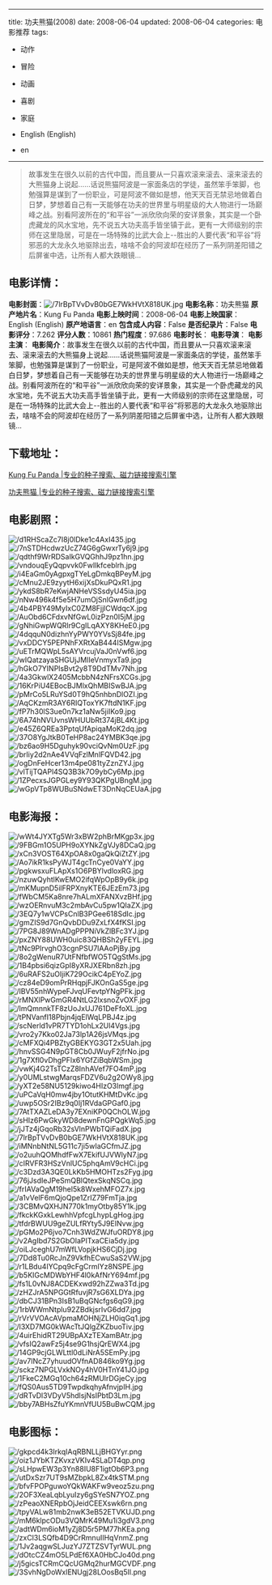 
---
title: 功夫熊猫(2008)
date: 2008-06-04
updated: 2008-06-04
categories: 电影推荐
tags:
- 动作
- 冒险
- 动画
- 喜剧
- 家庭

- English (English)
- en
---


> 故事发生在很久以前的古代中国，而且要从一只喜欢滚来滚去、滚来滚去的大熊猫身上说起……话说熊猫阿波是一家面条店的学徒，虽然笨手笨脚，也勉强算是谋到了一份职业，可是阿波不做如是想，他天天百无禁忌地做着白日梦，梦想着自己有一天能够在功夫的世界里与明星级的大人物进行一场巅峰之战。别看阿波所在的“和平谷”一派欣欣向荣的安详景象，其实是一个卧虎藏龙的风水宝地，先不说五大功夫高手皆坐镇于此，更有一大师级别的宗师在这里隐居，可是在一场特殊的比武大会上--胜出的人要代表“和平谷”将邪恶的大龙永久地驱除出去，啥啥不会的阿波却在经历了一系列阴差阳错之后屏雀中选，让所有人都大跌眼镜...

## **电影详情**：

**电影封面**：<img src="https://image.tmdb.org/t/p/w200/7lrBpTVvDvB0bGE7WkHVtX818UK.jpg" alt="/7lrBpTVvDvB0bGE7WkHVtX818UK.jpg" title="/7lrBpTVvDvB0bGE7WkHVtX818UK.jpg">
**电影名称**：功夫熊猫
**原产地片名**：Kung Fu Panda
**电影上映时间**：2008-06-04
**电影上映国家**：English (English)
**原产地语言**：en
**包含成人内容**：False
**是否纪录片**：False
**电影评分**：7.262
**评分人数**：10861
**热门程度**：97.686
**电影时长**：
**电影导演**：
**电影主演**：
**电影简介**：故事发生在很久以前的古代中国，而且要从一只喜欢滚来滚去、滚来滚去的大熊猫身上说起……话说熊猫阿波是一家面条店的学徒，虽然笨手笨脚，也勉强算是谋到了一份职业，可是阿波不做如是想，他天天百无禁忌地做着白日梦，梦想着自己有一天能够在功夫的世界里与明星级的大人物进行一场巅峰之战。别看阿波所在的“和平谷”一派欣欣向荣的安详景象，其实是一个卧虎藏龙的风水宝地，先不说五大功夫高手皆坐镇于此，更有一大师级别的宗师在这里隐居，可是在一场特殊的比武大会上--胜出的人要代表“和平谷”将邪恶的大龙永久地驱除出去，啥啥不会的阿波却在经历了一系列阴差阳错之后屏雀中选，让所有人都大跌眼镜...

## **下载地址**：
[Kung Fu Panda |专业的种子搜索、磁力链接搜索引擎](https://movie.amd794.com:2083/?search=Kung%20Fu%20Panda&ordering=&mode=match_phrase&page_size=10&page=1)

[功夫熊猫 |专业的种子搜索、磁力链接搜索引擎](https://movie.amd794.com:2083/?search=%E5%8A%9F%E5%A4%AB%E7%86%8A%E7%8C%AB&ordering=&mode=match_phrase&page_size=10&page=1)
 

## **电影剧照**：
<img src="https://image.tmdb.org/t/p/original/d1RHScaZc7I8j0lDke1c4AxI435.jpg" alt="/d1RHScaZc7I8j0lDke1c4AxI435.jpg" title="/d1RHScaZc7I8j0lDke1c4AxI435.jpg"><img src="https://image.tmdb.org/t/p/original/7nSTDHcdwzUcZ74G6gGwxrTy6j9.jpg" alt="/7nSTDHcdwzUcZ74G6gGwxrTy6j9.jpg" title="/7nSTDHcdwzUcZ74G6gGwxrTy6j9.jpg"><img src="https://image.tmdb.org/t/p/original/qdthf9WrRDSaIkGVQGhhJ9pz1hn.jpg" alt="/qdthf9WrRDSaIkGVQGhhJ9pz1hn.jpg" title="/qdthf9WrRDSaIkGVQGhhJ9pz1hn.jpg"><img src="https://image.tmdb.org/t/p/original/vndouqEyQqpvvk0FwIlkfceblrh.jpg" alt="/vndouqEyQqpvvk0FwIlkfceblrh.jpg" title="/vndouqEyQqpvvk0FwIlkfceblrh.jpg"><img src="https://image.tmdb.org/t/p/original/i4EaGm0yAgpxgTYeLgDmkqBPeyM.jpg" alt="/i4EaGm0yAgpxgTYeLgDmkqBPeyM.jpg" title="/i4EaGm0yAgpxgTYeLgDmkqBPeyM.jpg"><img src="https://image.tmdb.org/t/p/original/cMnu2JE9zyytH6xijXsDkuPQxR1.jpg" alt="/cMnu2JE9zyytH6xijXsDkuPQxR1.jpg" title="/cMnu2JE9zyytH6xijXsDkuPQxR1.jpg"><img src="https://image.tmdb.org/t/p/original/ykdS8bR7eKwjANHeVSSsdyU45ia.jpg" alt="/ykdS8bR7eKwjANHeVSSsdyU45ia.jpg" title="/ykdS8bR7eKwjANHeVSSsdyU45ia.jpg"><img src="https://image.tmdb.org/t/p/original/nNw496k4f5e5H7umOjSnlGwn6df.jpg" alt="/nNw496k4f5e5H7umOjSnlGwn6df.jpg" title="/nNw496k4f5e5H7umOjSnlGwn6df.jpg"><img src="https://image.tmdb.org/t/p/original/4b4PBY49MyIxC0ZM8FjjlCWdqcX.jpg" alt="/4b4PBY49MyIxC0ZM8FjjlCWdqcX.jpg" title="/4b4PBY49MyIxC0ZM8FjjlCWdqcX.jpg"><img src="https://image.tmdb.org/t/p/original/AuObd6CFdxvNfGwL0izPzn0I5jM.jpg" alt="/AuObd6CFdxvNfGwL0izPzn0I5jM.jpg" title="/AuObd6CFdxvNfGwL0izPzn0I5jM.jpg"><img src="https://image.tmdb.org/t/p/original/gNhiGwpWQRlr9CgILqAXY8KHeE0.jpg" alt="/gNhiGwpWQRlr9CgILqAXY8KHeE0.jpg" title="/gNhiGwpWQRlr9CgILqAXY8KHeE0.jpg"><img src="https://image.tmdb.org/t/p/original/4dqquN0dizhnYyPWY0YVsSj84fe.jpg" alt="/4dqquN0dizhnYyPWY0YVsSj84fe.jpg" title="/4dqquN0dizhnYyPWY0YVsSj84fe.jpg"><img src="https://image.tmdb.org/t/p/original/vxDDCY5PEPNhFXRtXaB444ISMgw.jpg" alt="/vxDDCY5PEPNhFXRtXaB444ISMgw.jpg" title="/vxDDCY5PEPNhFXRtXaB444ISMgw.jpg"><img src="https://image.tmdb.org/t/p/original/uETrMQWpL5sAYVrcujVaJ0nVwf6.jpg" alt="/uETrMQWpL5sAYVrcujVaJ0nVwf6.jpg" title="/uETrMQWpL5sAYVrcujVaJ0nVwf6.jpg"><img src="https://image.tmdb.org/t/p/original/wIQatzayaSHGUjJMlIeVnmyxTa9.jpg" alt="/wIQatzayaSHGUjJMlIeVnmyxTa9.jpg" title="/wIQatzayaSHGUjJMlIeVnmyxTa9.jpg"><img src="https://image.tmdb.org/t/p/original/hGkO7YINPlsBvt2y8T9DdTMv7Nh.jpg" alt="/hGkO7YINPlsBvt2y8T9DdTMv7Nh.jpg" title="/hGkO7YINPlsBvt2y8T9DdTMv7Nh.jpg"><img src="https://image.tmdb.org/t/p/original/4a3GkwlX2405McbbN4zNFrsXCGs.jpg" alt="/4a3GkwlX2405McbbN4zNFrsXCGs.jpg" title="/4a3GkwlX2405McbbN4zNFrsXCGs.jpg"><img src="https://image.tmdb.org/t/p/original/16KrPiU4EBocBJMlxQhMBISwBJA.jpg" alt="/16KrPiU4EBocBJMlxQhMBISwBJA.jpg" title="/16KrPiU4EBocBJMlxQhMBISwBJA.jpg"><img src="https://image.tmdb.org/t/p/original/pMrCo5LRuYSd0T9hQ5nhbnDlOZI.jpg" alt="/pMrCo5LRuYSd0T9hQ5nhbnDlOZI.jpg" title="/pMrCo5LRuYSd0T9hQ5nhbnDlOZI.jpg"><img src="https://image.tmdb.org/t/p/original/AqCKzmR3AY6RIQToxYK7ftdN1KF.jpg" alt="/AqCKzmR3AY6RIQToxYK7ftdN1KF.jpg" title="/AqCKzmR3AY6RIQToxYK7ftdN1KF.jpg"><img src="https://image.tmdb.org/t/p/original/fP7h30lS3ue0n7kz1aNw5jiIKo9.jpg" alt="/fP7h30lS3ue0n7kz1aNw5jiIKo9.jpg" title="/fP7h30lS3ue0n7kz1aNw5jiIKo9.jpg"><img src="https://image.tmdb.org/t/p/original/6A74hNVUvnsWHUUbRt374jBL4Kt.jpg" alt="/6A74hNVUvnsWHUUbRt374jBL4Kt.jpg" title="/6A74hNVUvnsWHUUbRt374jBL4Kt.jpg"><img src="https://image.tmdb.org/t/p/original/e45Z6QREa3PptqUfApiqaMoK2dq.jpg" alt="/e45Z6QREa3PptqUfApiqaMoK2dq.jpg" title="/e45Z6QREa3PptqUfApiqaMoK2dq.jpg"><img src="https://image.tmdb.org/t/p/original/37O8YgJtkB0TeHP8ac24YMBK3qe.jpg" alt="/37O8YgJtkB0TeHP8ac24YMBK3qe.jpg" title="/37O8YgJtkB0TeHP8ac24YMBK3qe.jpg"><img src="https://image.tmdb.org/t/p/original/bz6ao9H5Dguhyk90vciQvNm0UzF.jpg" alt="/bz6ao9H5Dguhyk90vciQvNm0UzF.jpg" title="/bz6ao9H5Dguhyk90vciQvNm0UzF.jpg"><img src="https://image.tmdb.org/t/p/original/brIiy2d2nAe4VVqFzlMnlFQVD42.jpg" alt="/brIiy2d2nAe4VVqFzlMnlFQVD42.jpg" title="/brIiy2d2nAe4VVqFzlMnlFQVD42.jpg"><img src="https://image.tmdb.org/t/p/original/ogDnFeHcer13m4pe081tyZznZYJ.jpg" alt="/ogDnFeHcer13m4pe081tyZznZYJ.jpg" title="/ogDnFeHcer13m4pe081tyZznZYJ.jpg"><img src="https://image.tmdb.org/t/p/original/vlTijTQAPl4SQ3B3k7O9ybCy6Mp.jpg" alt="/vlTijTQAPl4SQ3B3k7O9ybCy6Mp.jpg" title="/vlTijTQAPl4SQ3B3k7O9ybCy6Mp.jpg"><img src="https://image.tmdb.org/t/p/original/1ZPecxsJGPGLey9Y93QKPgUBngM.jpg" alt="/1ZPecxsJGPGLey9Y93QKPgUBngM.jpg" title="/1ZPecxsJGPGLey9Y93QKPgUBngM.jpg"><img src="https://image.tmdb.org/t/p/original/wGpVTp8WUBuSNdwET3DnNqCEUaA.jpg" alt="/wGpVTp8WUBuSNdwET3DnNqCEUaA.jpg" title="/wGpVTp8WUBuSNdwET3DnNqCEUaA.jpg">

## **电影海报**：
<img src="https://image.tmdb.org/t/p/original/wWt4JYXTg5Wr3xBW2phBrMKgp3x.jpg" alt="/wWt4JYXTg5Wr3xBW2phBrMKgp3x.jpg" title="/wWt4JYXTg5Wr3xBW2phBrMKgp3x.jpg"><img src="https://image.tmdb.org/t/p/original/9FBGm1O5UPH9oXYNkZgVJy8DCaQ.jpg" alt="/9FBGm1O5UPH9oXYNkZgVJy8DCaQ.jpg" title="/9FBGm1O5UPH9oXYNkZgVJy8DCaQ.jpg"><img src="https://image.tmdb.org/t/p/original/xCn3VOST64XpOA8x0gaQkQiZtZY.jpg" alt="/xCn3VOST64XpOA8x0gaQkQiZtZY.jpg" title="/xCn3VOST64XpOA8x0gaQkQiZtZY.jpg"><img src="https://image.tmdb.org/t/p/original/Ao7ikR1ksPyWJT4gcTnCye0VaYY.jpg" alt="/Ao7ikR1ksPyWJT4gcTnCye0VaYY.jpg" title="/Ao7ikR1ksPyWJT4gcTnCye0VaYY.jpg"><img src="https://image.tmdb.org/t/p/original/pgkwsxuFLApXs1O6PBYlvdloxRG.jpg" alt="/pgkwsxuFLApXs1O6PBYlvdloxRG.jpg" title="/pgkwsxuFLApXs1O6PBYlvdloxRG.jpg"><img src="https://image.tmdb.org/t/p/original/nzuwQyhtlKwEMO2ifqWpOpB9y6k.jpg" alt="/nzuwQyhtlKwEMO2ifqWpOpB9y6k.jpg" title="/nzuwQyhtlKwEMO2ifqWpOpB9y6k.jpg"><img src="https://image.tmdb.org/t/p/original/mKMupnD5ilFRPXnyKTE6JEzEm73.jpg" alt="/mKMupnD5ilFRPXnyKTE6JEzEm73.jpg" title="/mKMupnD5ilFRPXnyKTE6JEzEm73.jpg"><img src="https://image.tmdb.org/t/p/original/fWbCM5Ka8nre7hALmXFANXvzBHf.jpg" alt="/fWbCM5Ka8nre7hALmXFANXvzBHf.jpg" title="/fWbCM5Ka8nre7hALmXFANXvzBHf.jpg"><img src="https://image.tmdb.org/t/p/original/wzOERnvuM3c2mbAvCu5pw1QIaZX.jpg" alt="/wzOERnvuM3c2mbAvCu5pw1QIaZX.jpg" title="/wzOERnvuM3c2mbAvCu5pw1QIaZX.jpg"><img src="https://image.tmdb.org/t/p/original/3EQ7y1wVCPsCnlB3PGee618SdIc.jpg" alt="/3EQ7y1wVCPsCnlB3PGee618SdIc.jpg" title="/3EQ7y1wVCPsCnlB3PGee618SdIc.jpg"><img src="https://image.tmdb.org/t/p/original/gmZIS9d7GnQvbDDu9ZxLfX4fKSI.jpg" alt="/gmZIS9d7GnQvbDDu9ZxLfX4fKSI.jpg" title="/gmZIS9d7GnQvbDDu9ZxLfX4fKSI.jpg"><img src="https://image.tmdb.org/t/p/original/7PG8J89WnADgPPPNiVkZlBFc3YJ.jpg" alt="/7PG8J89WnADgPPPNiVkZlBFc3YJ.jpg" title="/7PG8J89WnADgPPPNiVkZlBFc3YJ.jpg"><img src="https://image.tmdb.org/t/p/original/pxZNY88UWH0uic83QHBSh2yFEYL.jpg" alt="/pxZNY88UWH0uic83QHBSh2yFEYL.jpg" title="/pxZNY88UWH0uic83QHBSh2yFEYL.jpg"><img src="https://image.tmdb.org/t/p/original/tNc9PlrvghO3cgnPSU7lAAoPjBy.jpg" alt="/tNc9PlrvghO3cgnPSU7lAAoPjBy.jpg" title="/tNc9PlrvghO3cgnPSU7lAAoPjBy.jpg"><img src="https://image.tmdb.org/t/p/original/8o2gWenuR7UtFNfbfWO5TQgStMs.jpg" alt="/8o2gWenuR7UtFNfbfWO5TQgStMs.jpg" title="/8o2gWenuR7UtFNfbfWO5TQgStMs.jpg"><img src="https://image.tmdb.org/t/p/original/1B4pbsi6qizGpI8yXRJXERbn8zh.jpg" alt="/1B4pbsi6qizGpI8yXRJXERbn8zh.jpg" title="/1B4pbsi6qizGpI8yXRJXERbn8zh.jpg"><img src="https://image.tmdb.org/t/p/original/6uRAFS2uOIjiK729OcikC4pEYoZ.jpg" alt="/6uRAFS2uOIjiK729OcikC4pEYoZ.jpg" title="/6uRAFS2uOIjiK729OcikC4pEYoZ.jpg"><img src="https://image.tmdb.org/t/p/original/cz84eD9omPrRHqpjFJKOnGaS5ge.jpg" alt="/cz84eD9omPrRHqpjFJKOnGaS5ge.jpg" title="/cz84eD9omPrRHqpjFJKOnGaS5ge.jpg"><img src="https://image.tmdb.org/t/p/original/lBV55nhWypeFJvqUFevtpYNgPFk.jpg" alt="/lBV55nhWypeFJvqUFevtpYNgPFk.jpg" title="/lBV55nhWypeFJvqUFevtpYNgPFk.jpg"><img src="https://image.tmdb.org/t/p/original/rMNXlPwGmGR4NtLG2lxsnoZvOXF.jpg" alt="/rMNXlPwGmGR4NtLG2lxsnoZvOXF.jpg" title="/rMNXlPwGmGR4NtLG2lxsnoZvOXF.jpg"><img src="https://image.tmdb.org/t/p/original/lmQmnnkTF8zUoJxUJ761DeFfoXL.jpg" alt="/lmQmnnkTF8zUoJxUJ761DeFfoXL.jpg" title="/lmQmnnkTF8zUoJxUJ761DeFfoXL.jpg"><img src="https://image.tmdb.org/t/p/original/tPNVanfI18Pbjn4jqElWqLPBJ4z.jpg" alt="/tPNVanfI18Pbjn4jqElWqLPBJ4z.jpg" title="/tPNVanfI18Pbjn4jqElWqLPBJ4z.jpg"><img src="https://image.tmdb.org/t/p/original/scNerld1vPR7TYD1ohLx2Ul4Vgs.jpg" alt="/scNerld1vPR7TYD1ohLx2Ul4Vgs.jpg" title="/scNerld1vPR7TYD1ohLx2Ul4Vgs.jpg"><img src="https://image.tmdb.org/t/p/original/vro2y7Kko02Ja73lp1A26jsVMqs.jpg" alt="/vro2y7Kko02Ja73lp1A26jsVMqs.jpg" title="/vro2y7Kko02Ja73lp1A26jsVMqs.jpg"><img src="https://image.tmdb.org/t/p/original/cMFXQi4PBZtyGBEKYG3GT2x5Uah.jpg" alt="/cMFXQi4PBZtyGBEKYG3GT2x5Uah.jpg" title="/cMFXQi4PBZtyGBEKYG3GT2x5Uah.jpg"><img src="https://image.tmdb.org/t/p/original/hnvSSG4N9pGT8Cb0JWuyF2jfrNo.jpg" alt="/hnvSSG4N9pGT8Cb0JWuyF2jfrNo.jpg" title="/hnvSSG4N9pGT8Cb0JWuyF2jfrNo.jpg"><img src="https://image.tmdb.org/t/p/original/1g7Xfl0vDhgPFlx6YGfZiBqbWSm.jpg" alt="/1g7Xfl0vDhgPFlx6YGfZiBqbWSm.jpg" title="/1g7Xfl0vDhgPFlx6YGfZiBqbWSm.jpg"><img src="https://image.tmdb.org/t/p/original/vwKj4G2TsTCzZ8InhAVef7FO4mP.jpg" alt="/vwKj4G2TsTCzZ8InhAVef7FO4mP.jpg" title="/vwKj4G2TsTCzZ8InhAVef7FO4mP.jpg"><img src="https://image.tmdb.org/t/p/original/y0UMLstwgMarqsFDZV6u2g2OWy8.jpg" alt="/y0UMLstwgMarqsFDZV6u2g2OWy8.jpg" title="/y0UMLstwgMarqsFDZV6u2g2OWy8.jpg"><img src="https://image.tmdb.org/t/p/original/yXT2e58NU5129kiwo4HIzO3lmgf.jpg" alt="/yXT2e58NU5129kiwo4HIzO3lmgf.jpg" title="/yXT2e58NU5129kiwo4HIzO3lmgf.jpg"><img src="https://image.tmdb.org/t/p/original/uPCaVqH0mw4jby1OtutKHMtDvKc.jpg" alt="/uPCaVqH0mw4jby1OtutKHMtDvKc.jpg" title="/uPCaVqH0mw4jby1OtutKHMtDvKc.jpg"><img src="https://image.tmdb.org/t/p/original/uwp5OSr2IBz9q0Ij1RVdaGPGaf0.jpg" alt="/uwp5OSr2IBz9q0Ij1RVdaGPGaf0.jpg" title="/uwp5OSr2IBz9q0Ij1RVdaGPGaf0.jpg"><img src="https://image.tmdb.org/t/p/original/7AtTXAZLeDA3y7EXniKP0QChOLW.jpg" alt="/7AtTXAZLeDA3y7EXniKP0QChOLW.jpg" title="/7AtTXAZLeDA3y7EXniKP0QChOLW.jpg"><img src="https://image.tmdb.org/t/p/original/sHIz6PwGkyWD8dewnFnGPQgkWq5.jpg" alt="/sHIz6PwGkyWD8dewnFnGPQgkWq5.jpg" title="/sHIz6PwGkyWD8dewnFnGPQgkWq5.jpg"><img src="https://image.tmdb.org/t/p/original/jJTz4jGqoRb32sVlnPWbTQiFadX.jpg" alt="/jJTz4jGqoRb32sVlnPWbTQiFadX.jpg" title="/jJTz4jGqoRb32sVlnPWbTQiFadX.jpg"><img src="https://image.tmdb.org/t/p/original/7lrBpTVvDvB0bGE7WkHVtX818UK.jpg" alt="/7lrBpTVvDvB0bGE7WkHVtX818UK.jpg" title="/7lrBpTVvDvB0bGE7WkHVtX818UK.jpg"><img src="https://image.tmdb.org/t/p/original/iMNnbNtNL5G11c7ji5wIaGCfmJZ.jpg" alt="/iMNnbNtNL5G11c7ji5wIaGCfmJZ.jpg" title="/iMNnbNtNL5G11c7ji5wIaGCfmJZ.jpg"><img src="https://image.tmdb.org/t/p/original/o2uuhQOMhdfFwX7EkifUJVWlyN7.jpg" alt="/o2uuhQOMhdfFwX7EkifUJVWlyN7.jpg" title="/o2uuhQOMhdfFwX7EkifUJVWlyN7.jpg"><img src="https://image.tmdb.org/t/p/original/cIRVFR3HSzVnlUC5phqAmV9cHCi.jpg" alt="/cIRVFR3HSzVnlUC5phqAmV9cHCi.jpg" title="/cIRVFR3HSzVnlUC5phqAmV9cHCi.jpg"><img src="https://image.tmdb.org/t/p/original/c3Dzd3A3QE0LkKb5HMOHTzs2Fyg.jpg" alt="/c3Dzd3A3QE0LkKb5HMOHTzs2Fyg.jpg" title="/c3Dzd3A3QE0LkKb5HMOHTzs2Fyg.jpg"><img src="https://image.tmdb.org/t/p/original/76jJsdIeJPeSmQBlQtexSkqNSCq.jpg" alt="/76jJsdIeJPeSmQBlQtexSkqNSCq.jpg" title="/76jJsdIeJPeSmQBlQtexSkqNSCq.jpg"><img src="https://image.tmdb.org/t/p/original/frIAVaQgM19hel5k8WxehMFOZ7x.jpg" alt="/frIAVaQgM19hel5k8WxehMFOZ7x.jpg" title="/frIAVaQgM19hel5k8WxehMFOZ7x.jpg"><img src="https://image.tmdb.org/t/p/original/a1vVelF6mQjoQpe1ZrIZ79FmTja.jpg" alt="/a1vVelF6mQjoQpe1ZrIZ79FmTja.jpg" title="/a1vVelF6mQjoQpe1ZrIZ79FmTja.jpg"><img src="https://image.tmdb.org/t/p/original/3CBMvQXHJN770k1myOtby85Y1k.jpg" alt="/3CBMvQXHJN770k1myOtby85Y1k.jpg" title="/3CBMvQXHJN770k1myOtby85Y1k.jpg"><img src="https://image.tmdb.org/t/p/original/fkckKGxkLewhhVpfcgLhypLgHog.jpg" alt="/fkckKGxkLewhhVpfcgLhypLgHog.jpg" title="/fkckKGxkLewhhVpfcgLhypLgHog.jpg"><img src="https://image.tmdb.org/t/p/original/tfdrBWUU9geZULfRYty5J9EINvw.jpg" alt="/tfdrBWUU9geZULfRYty5J9EINvw.jpg" title="/tfdrBWUU9geZULfRYty5J9EINvw.jpg"><img src="https://image.tmdb.org/t/p/original/pGMo2P6jvo7Cnh3WdZWJfuORDY8.jpg" alt="/pGMo2P6jvo7Cnh3WdZWJfuORDY8.jpg" title="/pGMo2P6jvo7Cnh3WdZWJfuORDY8.jpg"><img src="https://image.tmdb.org/t/p/original/v2AgIbd7S2GbOlaPITxaCEia5dy.jpg" alt="/v2AgIbd7S2GbOlaPITxaCEia5dy.jpg" title="/v2AgIbd7S2GbOlaPITxaCEia5dy.jpg"><img src="https://image.tmdb.org/t/p/original/oiLJceghU7mWfLVopjkHS6CjDj.jpg" alt="/oiLJceghU7mWfLVopjkHS6CjDj.jpg" title="/oiLJceghU7mWfLVopjkHS6CjDj.jpg"><img src="https://image.tmdb.org/t/p/original/7Dd8Tu0RcJnZ9VkfhECwuSaS2VW.jpg" alt="/7Dd8Tu0RcJnZ9VkfhECwuSaS2VW.jpg" title="/7Dd8Tu0RcJnZ9VkfhECwuSaS2VW.jpg"><img src="https://image.tmdb.org/t/p/original/r1LBdu4IYCpq9cFgCrmlYz8NSPE.jpg" alt="/r1LBdu4IYCpq9cFgCrmlYz8NSPE.jpg" title="/r1LBdu4IYCpq9cFgCrmlYz8NSPE.jpg"><img src="https://image.tmdb.org/t/p/original/b5KIGcMDWbYHF4l0kAfNrY694mf.jpg" alt="/b5KIGcMDWbYHF4l0kAfNrY694mf.jpg" title="/b5KIGcMDWbYHF4l0kAfNrY694mf.jpg"><img src="https://image.tmdb.org/t/p/original/fs1L0vNJ8ACDEKxwd92hZZwa3Td.jpg" alt="/fs1L0vNJ8ACDEKxwd92hZZwa3Td.jpg" title="/fs1L0vNJ8ACDEKxwd92hZZwa3Td.jpg"><img src="https://image.tmdb.org/t/p/original/zHZJrA5NPGGtRfuvjR7sG6XLDYa.jpg" alt="/zHZJrA5NPGGtRfuvjR7sG6XLDYa.jpg" title="/zHZJrA5NPGGtRfuvjR7sG6XLDYa.jpg"><img src="https://image.tmdb.org/t/p/original/dbCJ31BPn3IsB1uBqGNcfgs6qG9.jpg" alt="/dbCJ31BPn3IsB1uBqGNcfgs6qG9.jpg" title="/dbCJ31BPn3IsB1uBqGNcfgs6qG9.jpg"><img src="https://image.tmdb.org/t/p/original/1rbWWmNtplu92ZBdkjsrIvG6dd7.jpg" alt="/1rbWWmNtplu92ZBdkjsrIvG6dd7.jpg" title="/1rbWWmNtplu92ZBdkjsrIvG6dd7.jpg"><img src="https://image.tmdb.org/t/p/original/rVrVVOAcAVpmaMOHNjZLH0iqGq1.jpg" alt="/rVrVVOAcAVpmaMOHNjZLH0iqGq1.jpg" title="/rVrVVOAcAVpmaMOHNjZLH0iqGq1.jpg"><img src="https://image.tmdb.org/t/p/original/l3XD7MG0kWAcTtJQlgZKZbuoTiv.jpg" alt="/l3XD7MG0kWAcTtJQlgZKZbuoTiv.jpg" title="/l3XD7MG0kWAcTtJQlgZKZbuoTiv.jpg"><img src="https://image.tmdb.org/t/p/original/4uirEhidRT29UBpAXzTEXamBAtr.jpg" alt="/4uirEhidRT29UBpAXzTEXamBAtr.jpg" title="/4uirEhidRT29UBpAXzTEXamBAtr.jpg"><img src="https://image.tmdb.org/t/p/original/vfsIQ2awFz5j4se9G1hsjQrEWX4.jpg" alt="/vfsIQ2awFz5j4se9G1hsjQrEWX4.jpg" title="/vfsIQ2awFz5j4se9G1hsjQrEWX4.jpg"><img src="https://image.tmdb.org/t/p/original/14GP9cjGLWLttl0dLiNrA5SEmPy.jpg" alt="/14GP9cjGLWLttl0dLiNrA5SEmPy.jpg" title="/14GP9cjGLWLttl0dLiNrA5SEmPy.jpg"><img src="https://image.tmdb.org/t/p/original/av7lNcZ7yhuudOVfnAD846ko9Yg.jpg" alt="/av7lNcZ7yhuudOVfnAD846ko9Yg.jpg" title="/av7lNcZ7yhuudOVfnAD846ko9Yg.jpg"><img src="https://image.tmdb.org/t/p/original/sckz7NPGLVxkNOy4hV0HTnY41JO.jpg" alt="/sckz7NPGLVxkNOy4hV0HTnY41JO.jpg" title="/sckz7NPGLVxkNOy4hV0HTnY41JO.jpg"><img src="https://image.tmdb.org/t/p/original/1FkeC2MGq10ch64zRMUlrDGjeCy.jpg" alt="/1FkeC2MGq10ch64zRMUlrDGjeCy.jpg" title="/1FkeC2MGq10ch64zRMUlrDGjeCy.jpg"><img src="https://image.tmdb.org/t/p/original/fQS0Aus5TD9TwpdkqhyAfnvjpIH.jpg" alt="/fQS0Aus5TD9TwpdkqhyAfnvjpIH.jpg" title="/fQS0Aus5TD9TwpdkqhyAfnvjpIH.jpg"><img src="https://image.tmdb.org/t/p/original/dRTvDl3VDyV5hdlsjNsIPbtD3Lm.jpg" alt="/dRTvDl3VDyV5hdlsjNsIPbtD3Lm.jpg" title="/dRTvDl3VDyV5hdlsjNsIPbtD3Lm.jpg"><img src="https://image.tmdb.org/t/p/original/bby7ABHsZfuYKmnVfUU5BuBwCQM.jpg" alt="/bby7ABHsZfuYKmnVfUU5BuBwCQM.jpg" title="/bby7ABHsZfuYKmnVfUU5BuBwCQM.jpg">

## **电影图标**：
<img src="https://image.tmdb.org/t/p/original/gkpcd4k3IrkqIAqRBNLLjBHGYyr.png" alt="/gkpcd4k3IrkqIAqRBNLLjBHGYyr.png" title="/gkpcd4k3IrkqIAqRBNLLjBHGYyr.png"><img src="https://image.tmdb.org/t/p/original/oiz1JYbKTZKvxzVKIv4SLaDT4qp.png" alt="/oiz1JYbKTZKvxzVKIv4SLaDT4qp.png" title="/oiz1JYbKTZKvxzVKIv4SLaDT4qp.png"><img src="https://image.tmdb.org/t/p/original/sLHpwEW3p3Yn88IU8F1igtOb6P3.png" alt="/sLHpwEW3p3Yn88IU8F1igtOb6P3.png" title="/sLHpwEW3p3Yn88IU8F1igtOb6P3.png"><img src="https://image.tmdb.org/t/p/original/utDxSzr7UT9sMZbpkL8Zx4tkSTM.png" alt="/utDxSzr7UT9sMZbpkL8Zx4tkSTM.png" title="/utDxSzr7UT9sMZbpkL8Zx4tkSTM.png"><img src="https://image.tmdb.org/t/p/original/bfvFPOPguwoYQkWAKFw9veoz5zu.png" alt="/bfvFPOPguwoYQkWAKFw9veoz5zu.png" title="/bfvFPOPguwoYQkWAKFw9veoz5zu.png"><img src="https://image.tmdb.org/t/p/original/2OF3XeaLqbLyuIzy6gSYeSN7YOZ.png" alt="/2OF3XeaLqbLyuIzy6gSYeSN7YOZ.png" title="/2OF3XeaLqbLyuIzy6gSYeSN7YOZ.png"><img src="https://image.tmdb.org/t/p/original/zPeaoXNERpbOjJeidCEEXswk6rn.png" alt="/zPeaoXNERpbOjJeidCEEXswk6rn.png" title="/zPeaoXNERpbOjJeidCEEXswk6rn.png"><img src="https://image.tmdb.org/t/p/original/tpyVALw81mb2nwK3eB52ETVKUJD.png" alt="/tpyVALw81mb2nwK3eB52ETVKUJD.png" title="/tpyVALw81mb2nwK3eB52ETVKUJD.png"><img src="https://image.tmdb.org/t/p/original/mM6klpcODu3VQMrK49Mu1i3gdV3.png" alt="/mM6klpcODu3VQMrK49Mu1i3gdV3.png" title="/mM6klpcODu3VQMrK49Mu1i3gdV3.png"><img src="https://image.tmdb.org/t/p/original/adtWDm6ioM1yZj8D5r5PM77hKEa.png" alt="/adtWDm6ioM1yZj8D5r5PM77hKEa.png" title="/adtWDm6ioM1yZj8D5r5PM77hKEa.png"><img src="https://image.tmdb.org/t/p/original/zxCl3LSQfb4D9CrRmnuIIHqVnmZ.png" alt="/zxCl3LSQfb4D9CrRmnuIIHqVnmZ.png" title="/zxCl3LSQfb4D9CrRmnuIIHqVnmZ.png"><img src="https://image.tmdb.org/t/p/original/1Jv2aqgwSLJuzYJ7ZTZSVTyrWUL.png" alt="/1Jv2aqgwSLJuzYJ7ZTZSVTyrWUL.png" title="/1Jv2aqgwSLJuzYJ7ZTZSVTyrWUL.png"><img src="https://image.tmdb.org/t/p/original/dOtcCZ4mO5LPdEf6XA0HbCJo40d.png" alt="/dOtcCZ4mO5LPdEf6XA0HbCJo40d.png" title="/dOtcCZ4mO5LPdEf6XA0HbCJo40d.png"><img src="https://image.tmdb.org/t/p/original/j5gicsTCRmCQcUGMq2hurMGCVDF.png" alt="/j5gicsTCRmCQcUGMq2hurMGCVDF.png" title="/j5gicsTCRmCQcUGMq2hurMGCVDF.png"><img src="https://image.tmdb.org/t/p/original/3SvhNgDoWxlENUgj28LOosBq5Il.png" alt="/3SvhNgDoWxlENUgj28LOosBq5Il.png" title="/3SvhNgDoWxlENUgj28LOosBq5Il.png">
